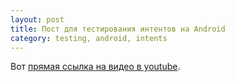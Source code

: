 ```yaml
---
layout: post
title: Пост для тестирования интентов на Android
category: testing, android, intents
---
```


Вот [прямая ссылка на видео в youtube](vnd.youtube://YL7YnLH2Ynw).